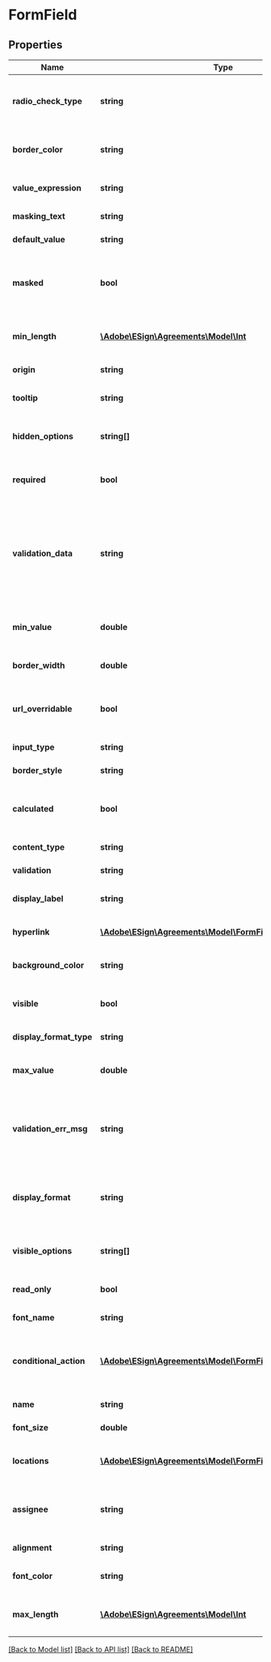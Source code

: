 # FormField

## Properties
Name | Type | Description | Notes
------------ | ------------- | ------------- | -------------
**radio_check_type** | **string** | The type of radio button (if field is radio button, identified by inputType). | [optional] 
**border_color** | **string** | Color of the border of the field in RGB or HEX format | [optional] 
**value_expression** | **string** | Expression to calculate value of the form field | [optional] 
**masking_text** | **string** | Text to mask the masked form field | [optional] 
**default_value** | **string** | Default value of the form field | [optional] 
**masked** | **bool** | true if the input entered by the signer has to be masked (like password), false if it shouldn&#39;t be | [optional] 
**min_length** | [**\Adobe\ESign\Agreements\Model\Int**](Int.md) | Minimum length of the input text field in terms of no. of characters | [optional] 
**origin** | **string** | Origin of Form Field | [optional] 
**tooltip** | **string** | Text that appears while hovering over the field | [optional] 
**hidden_options** | **string[]** | Text values which are hidden in a drop down form field | [optional] 
**required** | **bool** | true if it is a mandatory field to be filled by the signer, else false | [optional] 
**validation_data** | **string** | Further data for validating input with regards to the field&#39;s specified format. The contents and interpretation of formatData depends on the value of validation. | [optional] 
**min_value** | **double** | Lower bound of the number that can be entered by the signer | [optional] 
**border_width** | **double** | Width of the border of the field in pixels | [optional] 
**url_overridable** | **bool** | For widget text fields only - true if the default value may come from the URL, else false | [optional] 
**input_type** | **string** | Input type of the form field | [optional] 
**border_style** | **string** | Style of the border of the field. | [optional] 
**calculated** | **bool** | true if this field&#39;s value is calculated from an expression, else false | [optional] 
**content_type** | **string** | Content Type of the form field. | [optional] 
**validation** | **string** | Rule for validating the field value. | [optional] 
**display_label** | **string** | Display label attached to the field | [optional] 
**hyperlink** | [**\Adobe\ESign\Agreements\Model\FormFieldHyperlink**](FormFieldHyperlink.md) | Hyperlink-specific data (e.g. as url, link type) | [optional] 
**background_color** | **string** | Background color of the form field in RGB or HEX format | [optional] 
**visible** | **bool** | If set to false, then the form field is hidden.  Otherwise, it is visible. | [optional] 
**display_format_type** | **string** | Format type of the text field. | [optional] 
**max_value** | **double** | Upper bound of the number that can be entered by the signer | [optional] 
**validation_err_msg** | **string** | Error message to be shown to the signer if filled value doesn&#39;t match the validations of the form field | [optional] 
**display_format** | **string** | Format of the value of the field to be displayed based on the displayFormatType property. | [optional] 
**visible_options** | **string[]** | Text values which are visible in a drop down form field | [optional] 
**read_only** | **bool** | true if it is a read-only field, else false | [optional] 
**font_name** | **string** | Font name of the form field | [optional] 
**conditional_action** | [**\Adobe\ESign\Agreements\Model\FormFieldConditionalAction**](FormFieldConditionalAction.md) | A predicate (or set of predicates) that determines whether this field is visible and enabled. | [optional] 
**name** | **string** | The name of the form field | [optional] 
**font_size** | **double** | Font size of the form field in points | [optional] 
**locations** | [**\Adobe\ESign\Agreements\Model\FormFieldLocation[]**](FormFieldLocation.md) | All locations in a document where the form field is placed | [optional] 
**assignee** | **string** | Who the field is assigned to.  Either a participant set id, null, NOBODY or PREFILL. | [optional] 
**alignment** | **string** | Alignment of the text. | [optional] 
**font_color** | **string** | Font color of the form field in RGB or HEX format | [optional] 
**max_length** | [**\Adobe\ESign\Agreements\Model\Int**](Int.md) | Maximum length of the input text field in terms of no. of characters | [optional] 

[[Back to Model list]](../README.md#documentation-for-models) [[Back to API list]](../README.md#documentation-for-api-endpoints) [[Back to README]](../README.md)


